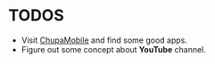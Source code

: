 # TODOS
 - Visit [ChupaMobile](https://www.chupamobile.com/) and find some good apps.
 - Figure out some concept about **YouTube** channel.

<!--stackedit_data:
eyJoaXN0b3J5IjpbMjExMDQ0NzQwNywtMjAxODA5MDI1MywtMj
Q3NzQwNzg5LC0yMDE4MDkwMjUzLC0yNDc3NDA3ODldfQ==
-->